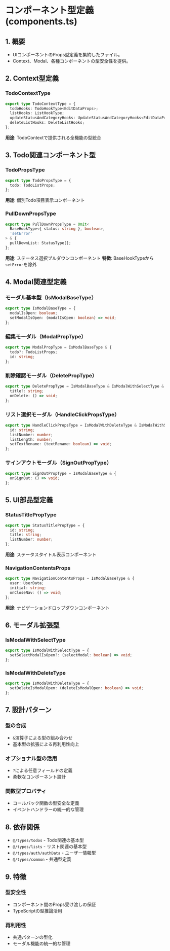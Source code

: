 # コンポーネント型定義 (components.ts)

## 1. 概要

- UIコンポーネントのProps型定義を集約したファイル。
- Context、Modal、各種コンポーネントの型安全性を提供。

## 2. Context型定義

### TodoContextType
```typescript
export type TodoContextType = {
  todoHooks: TodoHookType<EditDataProps>;
  listHooks: ListHookType;
  updateStatusAndCategoryHooks: UpdateStatusAndCategoryHooks<EditDataProps>;
  deleteListHooks: DeleteListHooks;
};
```
**用途**: TodoContextで提供される全機能の型統合

## 3. Todo関連コンポーネント型

### TodoPropsType
```typescript
export type TodoPropsType = {
  todo: TodoListProps;
};
```
**用途**: 個別Todo項目表示コンポーネント

### PullDownPropsType
```typescript
export type PullDownPropsType = Omit<
  BaseHookType<{ status: string }, boolean>,
  'setError'
> & {
  pullDownList: StatusType[];
};
```
**用途**: ステータス選択プルダウンコンポーネント
**特徴**: BaseHookTypeから`setError`を除外

## 4. Modal関連型定義

### モーダル基本型（IsModalBaseType）
```typescript
export type IsModalBaseType = {
  modalIsOpen: boolean;
  setModalIsOpen: (modalIsOpen: boolean) => void;
};
```

### 編集モーダル（ModalPropType）
```typescript
export type ModalPropType = IsModalBaseType & {
  todo?: TodoListProps;
  id: string;
};
```

### 削除確認モーダル（DeletePropType）
```typescript
export type DeletePropType = IsModalBaseType & IsModalWithSelectType & {
  title?: string;
  onDelete: () => void;
};
```

### リスト選択モーダル（HandleClickPropsType）
```typescript
export type HandleClickPropsType = IsModalWithDeleteType & IsModalWithSelectType & {
  id: string;
  listNumber: number;
  listLength: number;
  setTextRename: (textRename: boolean) => void;
};
```

### サインアウトモーダル（SignOutPropType）
```typescript
export type SignOutPropType = IsModalBaseType & {
  onSignOut: () => void;
};
```

## 5. UI部品型定義

### StatusTitlePropType
```typescript
export type StatusTitlePropType = {
  id: string;
  title: string;
  listNumber: number;
};
```
**用途**: ステータスタイトル表示コンポーネント

### NavigationContentsProps
```typescript
export type NavigationContentsProps = IsModalBaseType & {
  user: UserData;
  initial: string;
  onCloseNav: () => void;
};
```
**用途**: ナビゲーションドロップダウンコンポーネント

## 6. モーダル拡張型

### IsModalWithSelectType
```typescript
export type IsModalWithSelectType = {
  setSelectModalIsOpen?: (selectModal: boolean) => void;
};
```

### IsModalWithDeleteType
```typescript
export type IsModalWithDeleteType = {
  setDeleteIsModalOpen: (deleteIsModalOpen: boolean) => void;
};
```

## 7. 設計パターン

### 型の合成
- `&`演算子による型の組み合わせ
- 基本型の拡張による再利用性向上

### オプショナル型の活用
- `?`による任意フィールドの定義
- 柔軟なコンポーネント設計

### 関数型プロパティ
- コールバック関数の型安全な定義
- イベントハンドラーの統一的な管理

## 8. 依存関係

- `@/types/todos` - Todo関連の基本型
- `@/types/lists` - リスト関連の基本型
- `@/types/auth/authData` - ユーザー情報型
- `@/types/common` - 共通型定義

## 9. 特徴

### 型安全性
- コンポーネント間のProps受け渡しの保証
- TypeScriptの型推論活用

### 再利用性
- 共通パターンの型化
- モーダル機能の統一的な管理